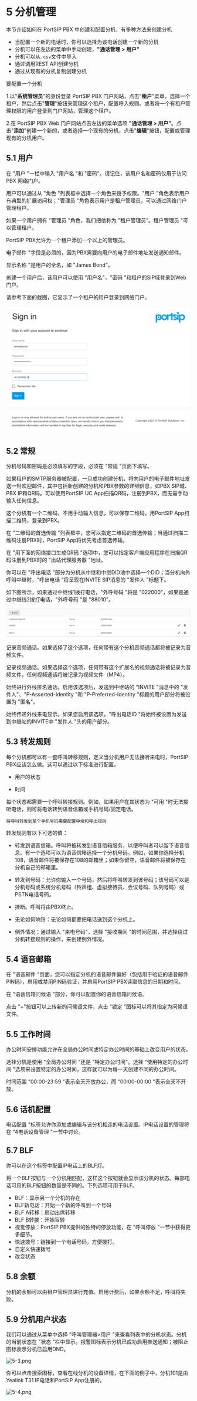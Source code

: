 # 5 分机管理

本节介绍如何在 PortSIP PBX 中创建和配置分机，有多种方法来创建分机

+ 当配置一个新的电话时，你可以选择为该电话创建一个新的分机
+ 分机可以在左边的菜单中手动创建，**"通话管理 > 用户"**
+ 分机可以从```.csv```文件中导入
+ 通过调用REST API创建分机
+ 通过从现有的分机复制创建分机

要配置一个分机

1.以"**系统管理员**"的身份登录 PortSIP PBX 门户网站，点击"**租户**"菜单，选择一个租户，然后点击"**管理**"按钮来管理这个租户，配置呼入规则。或者将一个有租户管理权限的用户登录到门户网站，管理这个租户。

2.在 PortSIP PBX Web 门户网站点击左边的菜单选项 **"通话管理 > 用户"**。点击"**添加**"创建一个新的，或者选择一个现有的分机，点击"**编辑**"按钮，配置或管理现有的分机用户。

## 5.1 用户

在 "用户 "一栏中输入 "用户名 "和 "密码"。请记住，该用户名和密码仅用于访问 PBX 网络门户。

用户可以通过从 "角色 "列表框中选择一个角色来授予权限。"用户 "角色表示用户有典型的扩展访问权；"管理员 "角色表示用户是租户管理员，可以通过网络门户管理租户。

如果一个用户拥有 "管理员 "角色，我们把他称为 "租户管理员"。租户管理员 "可以管理租户。

PortSIP PBX允许为一个租户添加一个以上的管理员。

电子邮件 "字段是必须的，因为PBX需要向用户的电子邮件地址发送通知邮件。

显示名称 "是用户的全名，如 "James Bond"。

创建一个用户后，该用户可以使用 "用户名"，"密码 "和租户的SIP域登录到Web门户。

请参考下面的截图，它显示了一个租户的用户登录到网络门户。

![5-1.png](v16/images/5-1.png)

## 5.2 常规

分机号码和密码是必须填写的字段，必须在 "常规 "页面下填写。

如果租户的SMTP服务器被配置，一旦成功创建分机，将向用户的电子邮件地址发送一封欢迎邮件，其中包括新创建的分机和PBX参数的详细信息，如PBX SIP域、PBX IP和QR码。可以使用PortSIP UC App扫描QR码，注册到PBX，而无需手动输入任何信息。

这个分机有一个二维码，不用手动输入信息，可以保存二维码，用PortSIP App扫描二维码，登录到PBX。

在 "二维码的首选传输 "列表框中，您可以指定二维码的首选传输；当通过扫描二维码注册PBX时，PortSIP App将优先考虑首选传输。

在 "用下面的网络接口生成QR码 "选项中，您可以指定客户端应用程序在扫描QR码注册到PBX时的 "出站代理服务器 "地址。

你可以在 "呼出电话 "部分为分机从中继和中继DID池中选择一个DID；当分机向外呼叫中继时，"呼出电话 "将呈现在INVITE SIP消息的 "发件人 "标题下。

如下图所示，如果通过中继线1拨打电话，"外呼号码 "将是 "022000"，如果是通过中继线2拨打电话，"外呼号码 "是 "88010"。

![5-2.png](v16/images/5-2.png)

记录音频通话。如果选择了这个选项，任何带有这个分机音频通话都将被记录为音频文件。

记录视频通话。如果选择这个选项，任何带有这个扩展名的视频通话将被记录为音频文件，任何视频通话将被记录为视频文件（MP4）。

始终进行外线匿名通话。启用该选项后，发送到中继站的 "INVITE "消息中的 "发件人"、"P-Asserted-Identity "和 "P-Preferred-Identity "标题的用户部分将被设置为 "匿名"。

始终传递外线来电显示。如果您启用该选项，"呼出电话ID "将始终被设置为发送到中继站的INVITE中 "发件人 "头的用户部分。

## 5.3 转发规则

每个分机都可以有一套呼叫转移规则，定义当分机用户无法接听来电时，PortSIP PBX应该怎么做。这可以通过以下标准进行配置。

+ 用户的状态

+ 时间

每个状态都需要一个呼叫转接规则。例如，如果用户在其状态为 "可用 "时无法接听电话，则可将电话转到语音信箱或手机号码/固定电话。

```将呼叫转发到某个手机号码需要配置中继和呼出规则```

转发规则有以下可选的值：

+ 转发到语音信箱。呼叫将被转发到语音信箱服务，以便呼叫者可以留下语音信息。有一个选项可以为语音信箱选择一个分机号码。例如，如果你选择分机108，语音邮件将被保存在108的邮箱里；如果你留空，语音邮件将被保存在分机自己的邮箱里。

+ 转发到号码：允许你输入一个号码，然后将呼叫转发到该号码；该号码可以是分机号码或系统分机号码（铃声组、虚拟接待员、会议号码、队列号码）或PSTN电话号码。

+ 挂断。呼叫将由PBX终止。

+ 无论如何响铃：无论如何都要把电话送到这个分机上。

+ 例外情况：通过输入 "来电号码"，选择 "接收期间 "的时间范围，并选择绕过分机转接规则的操作，来创建例外情况。

## 5.4 语音邮箱

在 "语音邮件 "页面，您可以指定分机的语音邮件偏好（包括用于验证的语音邮件PIN码），启用或禁用PIN码验证，并启用PortSIP PBX读取信息的日期和时间。

在 "语音信箱问候语 "部分，你可以配置你的语音信箱问候语。

点击 "+"按钮可以上传新的问候语文件，点击 "锁定 "图标可以将其指定为问候语文件。

## 5.5 工作时间

办公时间安排功能允许在全局办公时间或特定办公时间的基础上改变用户的状态。

选择分机是使用 "全局办公时间 "还是 "特定办公时间"。选择 "使用特定的办公时间 "选项来设置特定的办公时间，这样就可以为每一天创建不同的办公时间。

时间范围 "00:00-23:59 "表示全天开放办公，而 "00:00-00:00 "表示全天不开放。

 ## 5.6 话机配置
 
 电话配置 "标签允许你添加或编辑与该分机相连的电话设置。IP电话设置的管理将在 "4电话设备管理 "一节中讨论。

## 5.7 BLF

你可以在这个标签中配置IP电话上的BLF灯。

将一个BLF按钮与一个分机相匹配，这样这个按钮就会显示该分机的状态。每部电话可用的BLF按钮的数量是不同的。下列选项可用于BLF。

+ BLF：显示另一个分机的存在
+ BLF新电话：开始一个新的呼叫到一个号码
+ BLF A转移：启动出席转移
+ BLF B转接：开始盲转
+ 视觉停放：PortSIP PBX提供的独特的停放功能，在 "呼叫停放 "一节中获得更多细节。
+ 快速拨号：链接到一个电话号码，方便拨打。
+ 自定义快速拨号
+ 改变状态

## 5.8 余额

分机的余额可以由租户管理员进行充值。启用计费后，如果余额不足，呼叫将失败。

## 5.9 分机用户状态

我们可以通过从菜单中选择 "呼叫管理器>用户 "来查看列表中的分机状态。分机的当前状态在 "状态 "栏中显示。报警图标表示分机已成功启用推送通知；被阻止图标表示分机已启用DND。

![5-3.png](v16/images/5-3.png)

你可以点击搜索图标，查看在线分机的设备详情，在下面的例子中，分机101是由Yealink T31 IP电话和PortSIP App注册的。

![5-4.png](v16/images/5-4.png)





































































